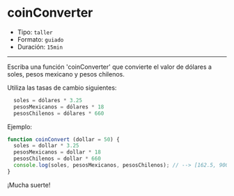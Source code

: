 # coinConverter

- Tipo: `taller`
- Formato: `guiado`
- Duración: `15min`

***

Escriba una función 'coinConverter' que convierte el valor de dólares a soles,
pesos mexicano y pesos chilenos.

Utiliza las tasas de cambio siguientes:

```js
  soles = dólares * 3.25
  pesosMexicanos = dólares * 18
  pesosChilenos = dólares * 660
```

Ejemplo:

```js
function coinConvert (dollar = 50) {
  soles = dollar * 3.25
  pesosMexicanos = dollar * 18
  pesosChilenos = dollar * 660
  console.log(soles, pesosMexicanos, pesosChilenos); // --> [162.5, 900, 33000]
}
```

¡Mucha suerte!
